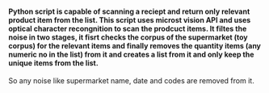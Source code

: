 #### Python script is capable of scanning a reciept and return only relevant product item from the list. This script uses microst vision API and uses optical character recongnition to scan the prodcuct items. It filtes the noise in two stages, it fisrt checks the corpus of the supermarket (toy corpus) for the relevant items and finally removes the quantity items (any numeric no in the list) from it and creates a list from it and only keep the unique items from the list. 
So any noise like supermarket name, date and codes are removed from it. 
